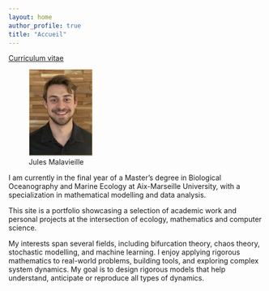 ```yaml
---
layout: home
author_profile: true
title: "Accueil"
---
```

[Curriculum vitae](pages/cv/) 

<figure class="half">
  <img src="assets/photo.png" alt="Jules Malavieille" style="width:30%">
  <figcaption>Jules Malavieille</figcaption>
</figure>

I am currently in the final year of a Master’s degree in Biological Oceanography and Marine Ecology at Aix-Marseille University, with a specialization in mathematical modelling and data analysis.

This site is a portfolio showcasing a selection of academic work and personal projects at the intersection of ecology, mathematics and computer science.

My interests span several fields, including bifurcation theory, chaos theory, stochastic modelling, and machine learning. I enjoy applying rigorous mathematics to real-world problems, building tools, and exploring complex system dynamics. My goal is to design rigorous models that help understand, anticipate or reproduce all types of dynamics.


